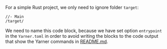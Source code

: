 For a simple Rust project, we only need to ignore folder `target`:

```
//- Main
/target/
```

We need to name this code block, because we have set option `entrypoint` in the `Yarner.toml` in order to avoid writing the blocks to the code output that show the Yarner commands in [README.md](README.md).
